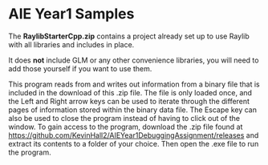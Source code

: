 # AIE Year1 Samples

The **RaylibStarterCpp.zip** contains a project already set up to use Raylib with all libraries and includes in place.

It does **not** include GLM or any other convenience libraries, you will need to add those yourself if you want to use them.

This program reads from and writes out information from a binary file that is included in the download of this .zip file. The file is only loaded once, and the Left and Right arrow keys can be used to iterate through the different pages of information stored within the 
binary data file. The Escape key can also be used to close the program instead of having to click out of the window. To gain access to the program, download the .zip file found at https://github.com/KevinHall2/AIEYear1DebuggingAssignment/releases and extract its contents
to a folder of your choice. Then open the .exe file to run the program.
